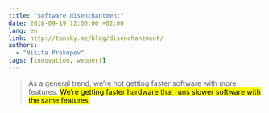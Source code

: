 ```yaml
---
title: "Software disenchantment"
date: 2018-09-19 12:00:00 +02:00
lang: en
link: http://tonsky.me/blog/disenchantment/
authors:
  - "Nikita Prokopov"
tags: [innovation, webperf]
---
```


> As a general trend, we’re not getting faster software with more features. <mark>We’re getting faster hardware that runs slower software with the same features</mark>.
